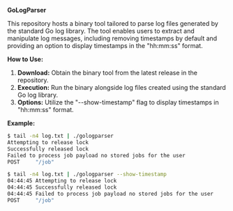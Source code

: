 **GoLogParser**

This repository hosts a binary tool tailored to parse log files generated by the standard Go log library. The tool enables users to extract and manipulate log messages, including removing timestamps by default and providing an option to display timestamps in the "hh:mm:ss" format.

**How to Use:**

1. **Download:** Obtain the binary tool from the latest release in the repository.
2. **Execution:** Run the binary alongside log files created using the standard Go log library.
3. **Options:** Utilize the "--show-timestamp" flag to display timestamps in "hh:mm:ss" format.

**Example:**

```bash
$ tail -n4 log.txt | ./gologparser
Attempting to release lock
Successfully released lock
Failed to process job payload no stored jobs for the user
POST     "/job"

$ tail -n4 log.txt | ./gologparser --show-timestamp
04:44:45 Attempting to release lock
04:44:45 Successfully released lock
04:44:45 Failed to process job payload no stored jobs for the user
POST     "/job"
```
